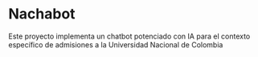 # Nachabot
Este proyecto implementa un chatbot potenciado con IA para el contexto específico de admisiones a la Universidad Nacional de Colombia
